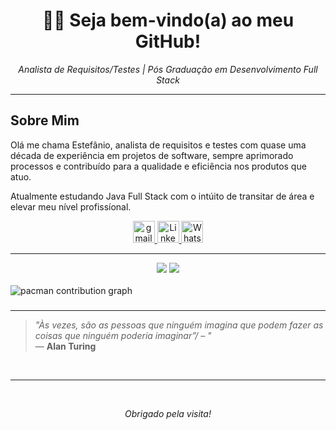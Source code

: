 <h1 align="center"> 👩‍💻 Seja bem-vindo(a) ao meu GitHub! </h1> 
<p align="center"><i>Analista de Requisitos/Testes | Pós Graduação em Desenvolvimento Full Stack</i></p>

---

## Sobre Mim

Olá me chama Estefânio, analista de requisitos e testes com quase uma década de experiência em projetos de software, sempre aprimorado processos e contribuído para a qualidade e eficiência nos produtos que atuo.

Atualmente estudando Java Full Stack com o intúito de transitar de área e elevar meu nível profissíonal.

<div align="center">
  <a href="mailto:estefanio.gomes@gmail.com">
    <img src="https://img.shields.io/static/v1?message=Gmail&logo=gmail&label=&color=FF6584&logoColor=white&labelColor=&style=for-the-badge" height="35" alt="gmail logo" />
  </a> 
  <a href="https://www.linkedin.com/in/estef%C3%A2nio-farias-13644a70/">
    <img src="https://img.shields.io/static/v1?message=LinkedIn&logo=linkedin&label=&color=0077B5&logoColor=white&labelColor=&style=for-the-badge" height="35" alt="LinkedIn logo" />
  </a>
  <a href="https://wa.me/5571997099063">
    <img src="https://img.shields.io/static/v1?message=WhatsApp&logo=whatsapp&label=&color=25D366&logoColor=white&labelColor=&style=for-the-badge" height="35" alt="WhatsApp logo" />
  </a>
</div>

---

<div align="center">
  <img src="https://github-readme-stats.vercel.app/api/top-langs/?username=francine02&layout=compact&langs_count=20&theme=tokyonight" />
  <img src="https://github-readme-streak-stats.herokuapp.com/?user=francine02&theme=tokyonight" />
</div>

<br>

<picture>
  <source media="(prefers-color-scheme: dark)" srcset="https://raw.githubusercontent.com/Francine02/Francine02/output/pacman-contribution-graph-dark.svg">
  <source media="(prefers-color-scheme: light)" srcset="https://raw.githubusercontent.com/Francine02/Francine02/output/pacman-contribution-graph.svg">
  <img alt="pacman contribution graph" src="https://raw.githubusercontent.com/Francine02/Francine02/output/pacman-contribution-graph.svg">
</picture>

###
---

<img align="right" src="" />

> _"Às vezes, são as pessoas que ninguém imagina que podem fazer as coisas que ninguém poderia imaginar”/ – "_   
> — **Alan Turing**
<br>

---

<div align="center">
  <img/>
</div>
<br>
<p align="center"><i>Obrigado pela visita! </i></p>
